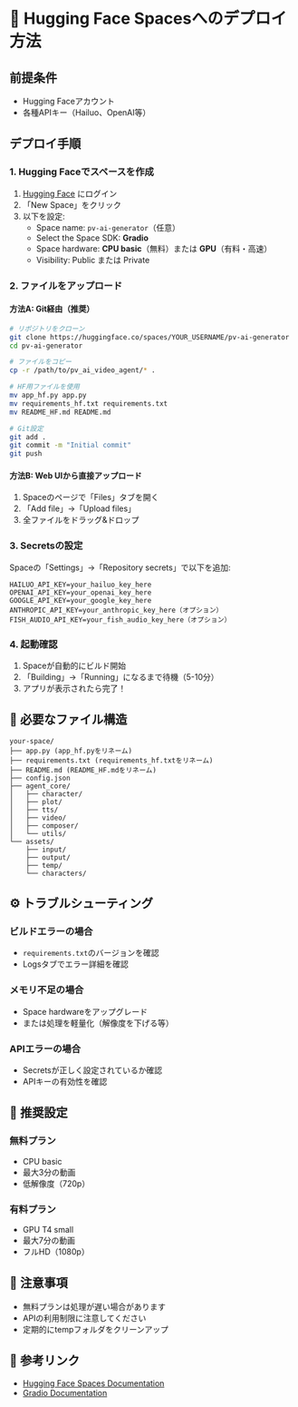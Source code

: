 # 🚀 Hugging Face Spacesへのデプロイ方法

## 前提条件
- Hugging Faceアカウント
- 各種APIキー（Hailuo、OpenAI等）

## デプロイ手順

### 1. Hugging Faceでスペースを作成

1. [Hugging Face](https://huggingface.co) にログイン
2. 「New Space」をクリック
3. 以下を設定:
   - Space name: `pv-ai-generator`（任意）
   - Select the Space SDK: **Gradio**
   - Space hardware: **CPU basic**（無料）または **GPU**（有料・高速）
   - Visibility: Public または Private

### 2. ファイルをアップロード

#### 方法A: Git経由（推奨）
```bash
# リポジトリをクローン
git clone https://huggingface.co/spaces/YOUR_USERNAME/pv-ai-generator
cd pv-ai-generator

# ファイルをコピー
cp -r /path/to/pv_ai_video_agent/* .

# HF用ファイルを使用
mv app_hf.py app.py
mv requirements_hf.txt requirements.txt
mv README_HF.md README.md

# Git設定
git add .
git commit -m "Initial commit"
git push
```

#### 方法B: Web UIから直接アップロード
1. Spaceのページで「Files」タブを開く
2. 「Add file」→「Upload files」
3. 全ファイルをドラッグ&ドロップ

### 3. Secretsの設定

Spaceの「Settings」→「Repository secrets」で以下を追加:

```
HAILUO_API_KEY=your_hailuo_key_here
OPENAI_API_KEY=your_openai_key_here
GOOGLE_API_KEY=your_google_key_here
ANTHROPIC_API_KEY=your_anthropic_key_here（オプション）
FISH_AUDIO_API_KEY=your_fish_audio_key_here（オプション）
```

### 4. 起動確認

1. Spaceが自動的にビルド開始
2. 「Building」→「Running」になるまで待機（5-10分）
3. アプリが表示されたら完了！

## 📁 必要なファイル構造

```
your-space/
├── app.py (app_hf.pyをリネーム)
├── requirements.txt (requirements_hf.txtをリネーム)
├── README.md (README_HF.mdをリネーム)
├── config.json
├── agent_core/
│   ├── character/
│   ├── plot/
│   ├── tts/
│   ├── video/
│   ├── composer/
│   └── utils/
└── assets/
    ├── input/
    ├── output/
    ├── temp/
    └── characters/
```

## ⚙️ トラブルシューティング

### ビルドエラーの場合
- `requirements.txt`のバージョンを確認
- Logsタブでエラー詳細を確認

### メモリ不足の場合
- Space hardwareをアップグレード
- または処理を軽量化（解像度を下げる等）

### APIエラーの場合
- Secretsが正しく設定されているか確認
- APIキーの有効性を確認

## 🎯 推奨設定

### 無料プラン
- CPU basic
- 最大3分の動画
- 低解像度（720p）

### 有料プラン
- GPU T4 small
- 最大7分の動画
- フルHD（1080p）

## 📝 注意事項

- 無料プランは処理が遅い場合があります
- APIの利用制限に注意してください
- 定期的にtempフォルダをクリーンアップ

## 🔗 参考リンク

- [Hugging Face Spaces Documentation](https://huggingface.co/docs/hub/spaces)
- [Gradio Documentation](https://www.gradio.app/docs/)